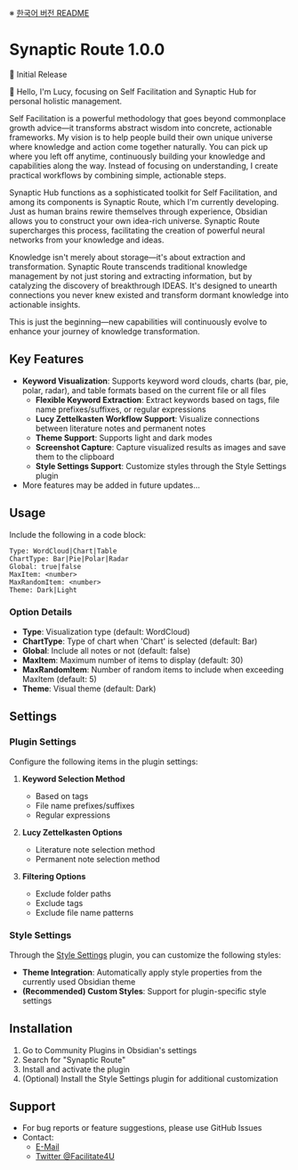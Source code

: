 ※ [한국어 버전 README](README(Kor).md)

# Synaptic Route 1.0.0

🎉 Initial Release

👋 Hello, I'm Lucy, focusing on Self Facilitation and Synaptic Hub for personal holistic management.

Self Facilitation is a powerful methodology that goes beyond commonplace growth advice—it transforms abstract wisdom into concrete, actionable frameworks. My vision is to help people build their own unique universe where knowledge and action come together naturally. You can pick up where you left off anytime, continuously building your knowledge and capabilities along the way. Instead of focusing on understanding, I create practical workflows by combining simple, actionable steps.

Synaptic Hub functions as a sophisticated toolkit for Self Facilitation, and among its components is Synaptic Route, which I'm currently developing. Just as human brains rewire themselves through experience, Obsidian allows you to construct your own idea-rich universe. Synaptic Route supercharges this process, facilitating the creation of powerful neural networks from your knowledge and ideas.

Knowledge isn't merely about storage—it's about extraction and transformation. Synaptic Route transcends traditional knowledge management by not just storing and extracting information, but by catalyzing the discovery of breakthrough IDEAS. It's designed to unearth connections you never knew existed and transform dormant knowledge into actionable insights.

This is just the beginning—new capabilities will continuously evolve to enhance your journey of knowledge transformation.

## Key Features

- **Keyword Visualization**: Supports keyword word clouds, charts (bar, pie, polar, radar), and table formats based on the current file or all files
  - **Flexible Keyword Extraction**: Extract keywords based on tags, file name prefixes/suffixes, or regular expressions
  - **Lucy Zettelkasten Workflow Support**: Visualize connections between literature notes and permanent notes
  - **Theme Support**: Supports light and dark modes
  - **Screenshot Capture**: Capture visualized results as images and save them to the clipboard
  - **Style Settings Support**: Customize styles through the Style Settings plugin
- More features may be added in future updates...

## Usage

Include the following in a code block:

```SynapticRoute
Type: WordCloud|Chart|Table
ChartType: Bar|Pie|Polar|Radar
Global: true|false
MaxItem: <number>
MaxRandomItem: <number>
Theme: Dark|Light
```

### Option Details

- **Type**: Visualization type (default: WordCloud)
- **ChartType**: Type of chart when 'Chart' is selected (default: Bar)
- **Global**: Include all notes or not (default: false)
- **MaxItem**: Maximum number of items to display (default: 30)
- **MaxRandomItem**: Number of random items to include when exceeding MaxItem (default: 5)
- **Theme**: Visual theme (default: Dark)

## Settings

### Plugin Settings

Configure the following items in the plugin settings:

1. **Keyword Selection Method**
   - Based on tags
   - File name prefixes/suffixes
   - Regular expressions

2. **Lucy Zettelkasten Options**
   - Literature note selection method
   - Permanent note selection method

3. **Filtering Options**
   - Exclude folder paths
   - Exclude tags
   - Exclude file name patterns

### Style Settings

Through the [Style Settings](https://github.com/mgmeyers/obsidian-style-settings) plugin, you can customize the following styles:

- **Theme Integration**: Automatically apply style properties from the currently used Obsidian theme
- **(Recommended) Custom Styles**: Support for plugin-specific style settings

## Installation

1. Go to Community Plugins in Obsidian's settings
2. Search for "Synaptic Route"
3. Install and activate the plugin
4. (Optional) Install the Style Settings plugin for additional customization

## Support

- For bug reports or feature suggestions, please use GitHub Issues
- Contact: 
  - [E-Mail](mailto:synapticpkm@gmail.com)
  - [Twitter @Facilitate4U](https://x.com/Facilitate4U)
